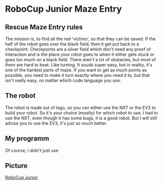 # RoboCup Junior Maze Entry

## Rescue Maze Entry rules
The mission is, to find all the red 'victims', so that they can be saved. If the half of the robot goes over the black field, then it get put back to a checkpoint. Checkpoints are a silver field which don't need any proof of interaction and is the place your robot goes to when it either gets stuck or goes too much on a black field. There aren't a lot of obstacles, but most of them are hard to beat. Like turning. It souds super easy, but in reality, it's one of the hardest parts of maze. If you want to get as much points as possible, you need to make it turn exactly where you need it to, but that isn't really easy, no matter which code language you use.

## The robot
The robot is made out of lego, so you can either use the NXT or the EV3 to build your robot. So it's your choice (mostly) for which robot to use. I had to use the NXT, even though it has some bugs, it is a good robot. But I will still advise you to use the EV3, it's just so much better.

## My programm
Of course, I didn't just use 

## Picture
[RoboCup Junior](https://robocup.rocci.net/site/?ident=rcjv2024)
